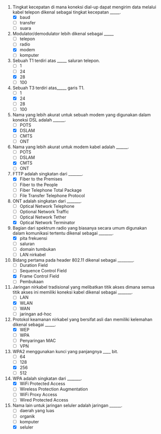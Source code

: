 1. Tingkat kecepatan di mana koneksi dial-up dapat mengirim data melalui kabel telepon dikenal sebagai tingkat kecepatan _____.
    - [x] baud
    - [ ] transfer
    - [ ] suara

2. Modulator/demodulator lebih dikenal sebagai _____
    - [ ] telepon
    - [ ] radio
    - [x] modem
    - [ ] komputer

3. Sebuah T1 terdiri atas _____ saluran telepon.
    - [ ] 1
    - [ ] 24
    - [x] 28
    - [ ] 100

4. Sebuah T3 terdiri atas_____ garis T1.
    - [ ] 1
    - [x] 24
    - [ ] 28
    - [ ] 100

5. Nama yang lebih akurat untuk sebuah modem yang digunakan dalam koneksi DSL adalah ______.
    - [ ] POTS
    - [x] DSLAM
    - [ ] CMTS
    - [ ] ONT

6. Nama yang lebih akurat untuk modem kabel adalah ______.
    - [ ] POTS
    - [ ] DSLAM
    - [x] CMTS
    - [ ] ONT

7. FTTP adalah singkatan dari _______.
    - [x] Fiber to the Premises
    - [ ] Fiber to the People
    - [ ] Fiber Telephone Total Package
    - [ ] File Transfer Telephone Protocol

8. ONT adalah singkatan dari _______.
    - [ ] Optical Network Telephone
    - [ ] Optional Network Traffic
    - [ ] Optical Network Tether
    - [x] Optical Network Terminator

9. Bagian dari spektrum radio yang biasanya secara umum digunakan dalam komunikasi tertentu dikenal sebagai _______.
    - [x] pita frekuensi
    - [ ] saluran
    - [ ] domain tumbukan
    - [ ] LAN nirkabel

10. Bidang pertama pada header 802.11 dikenal sebagai ________.
    - [ ] Duration Field
    - [ ] Sequence Control Field
    - [x] Frame Control Field
    - [ ] Pembukaan

11. Jaringan nirkabel tradisional yang melibatkan titik akses dimana semua titik akses ini memiliki koneksi kabel dikenal sebagai _______.
    - [ ] LAN
    - [x] WLAN
    - [ ] WAN
    - [ ] jaringan ad-hoc

12. Protokol keamanan nirkabel yang bersifat asli dan memiliki kelemahan dikenal sebagai _____.
    - [x] WEP
    - [ ] WPA
    - [ ] Penyaringan MAC
    - [ ] VPN

13. WPA2 menggunakan kunci yang panjangnya ____ bit.
    - [ ] 64
    - [ ] 128
    - [x] 256
    - [ ] 512

14. WPA adalah singkatan dari _______.
    - [x] WiFi Protected Access
    - [ ] Wireless Protection Augmentation
    - [ ] WiFi Proxy Access
    - [ ] Wired Protected Access

15. Nama lain untuk jaringan seluler adalah jaringan ______.
    - [ ] daerah yang luas
    - [ ] organik
    - [ ] komputer
    - [x] seluler